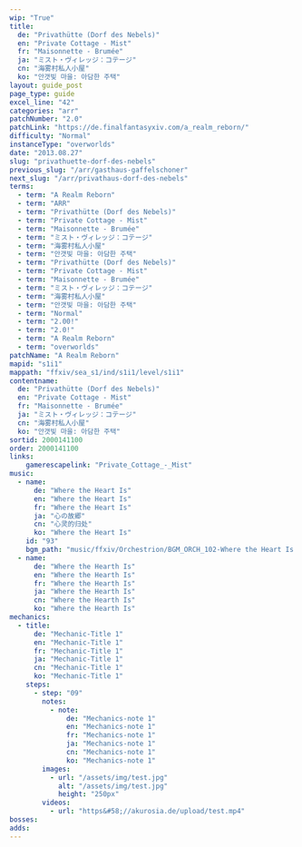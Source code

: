 ```yaml
---
wip: "True"
title:
  de: "Privathütte (Dorf des Nebels)"
  en: "Private Cottage - Mist"
  fr: "Maisonnette - Brumée"
  ja: "ミスト・ヴィレッジ：コテージ"
  cn: "海雾村私人小屋"
  ko: "안갯빛 마을: 아담한 주택"
layout: guide_post
page_type: guide
excel_line: "42"
categories: "arr"
patchNumber: "2.0"
patchLink: "https://de.finalfantasyxiv.com/a_realm_reborn/"
difficulty: "Normal"
instanceType: "overworlds"
date: "2013.08.27"
slug: "privathuette-dorf-des-nebels"
previous_slug: "/arr/gasthaus-gaffelschoner"
next_slug: "/arr/privathaus-dorf-des-nebels"
terms:
  - term: "A Realm Reborn"
  - term: "ARR"
  - term: "Privathütte (Dorf des Nebels)"
  - term: "Private Cottage - Mist"
  - term: "Maisonnette - Brumée"
  - term: "ミスト・ヴィレッジ：コテージ"
  - term: "海雾村私人小屋"
  - term: "안갯빛 마을: 아담한 주택"
  - term: "Privathütte (Dorf des Nebels)"
  - term: "Private Cottage - Mist"
  - term: "Maisonnette - Brumée"
  - term: "ミスト・ヴィレッジ：コテージ"
  - term: "海雾村私人小屋"
  - term: "안갯빛 마을: 아담한 주택"
  - term: "Normal"
  - term: "2.00!"
  - term: "2.0!"
  - term: "A Realm Reborn"
  - term: "overworlds"
patchName: "A Realm Reborn"
mapid: "s1i1"
mappath: "ffxiv/sea_s1/ind/s1i1/level/s1i1"
contentname:
  de: "Privathütte (Dorf des Nebels)"
  en: "Private Cottage - Mist"
  fr: "Maisonnette - Brumée"
  ja: "ミスト・ヴィレッジ：コテージ"
  cn: "海雾村私人小屋"
  ko: "안갯빛 마을: 아담한 주택"
sortid: 2000141100
order: 2000141100
links:
    gamerescapelink: "Private_Cottage_-_Mist"
music:
  - name:
      de: "Where the Heart Is"
      en: "Where the Heart Is"
      fr: "Where the Heart Is"
      ja: "心の故郷"
      cn: "心灵的归处"
      ko: "Where the Heart Is"
    id: "93"
    bgm_path: "music/ffxiv/Orchestrion/BGM_ORCH_102-Where the Heart Is.ogg"
  - name:
      de: "Where the Hearth Is"
      en: "Where the Hearth Is"
      fr: "Where the Hearth Is"
      ja: "Where the Hearth Is"
      cn: "Where the Hearth Is"
      ko: "Where the Hearth Is"
mechanics:
  - title:
      de: "Mechanic-Title 1"
      en: "Mechanic-Title 1"
      fr: "Mechanic-Title 1"
      ja: "Mechanic-Title 1"
      cn: "Mechanic-Title 1"
      ko: "Mechanic-Title 1"
    steps:
      - step: "09"
        notes:
          - note:
              de: "Mechanics-note 1"
              en: "Mechanics-note 1"
              fr: "Mechanics-note 1"
              ja: "Mechanics-note 1"
              cn: "Mechanics-note 1"
              ko: "Mechanics-note 1"
        images:
          - url: "/assets/img/test.jpg"
            alt: "/assets/img/test.jpg"
            height: "250px"
        videos:
          - url: "https&#58;//akurosia.de/upload/test.mp4"
bosses:
adds:
---
```

